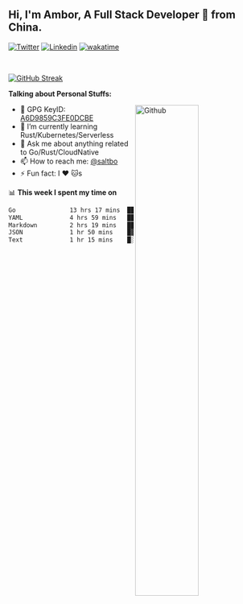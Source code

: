 ## Hi, I'm Ambor, A Full Stack Developer 🚀 from China.

[![Twitter](https://img.shields.io/badge/-saltbo-1ca0f1?style=flat&logo=twitter&logoColor=white)](https://twitter.com/rdsaltbo)
[![Linkedin](https://img.shields.io/badge/-saltbo-blue?style=flat&logo=Linkedin&logoColor=white)](https://www.linkedin.com/in/saltbo/)
[![wakatime](https://wakatime.com/badge/user/f82b1c77-faab-48cd-aef5-a12c0aff104b.svg)](https://wakatime.com/@f82b1c77-faab-48cd-aef5-a12c0aff104b)

&nbsp;  

[![GitHub Streak](http://github-readme-streak-stats.herokuapp.com?user=saltbo&hide_border=true&date_format=M%20j%5B%2C%20Y%5D)](https://git.io/streak-stats)

**Talking about Personal Stuffs:**
<!-- Any image aligned to the right. Beware the width  -->
<img width="50%" align="right" alt="Github" src="https://raw.githubusercontent.com/saltbo/saltbo/master/images/git-header.svg" />

- 🤘 GPG KeyID: [A6D9859C3FE0DCBE](https://saltbo.cn/pgp_keys.asc)
- 🌱 I’m currently learning Rust/Kubernetes/Serverless
- 💬 Ask me about anything related to Go/Rust/CloudNative
- 📫 How to reach me: [@saltbo](https://t.me/saltbo)
- ⚡ Fun fact: I :heart: :cat:s


📊 **This week I spent my time on**
<!--START_SECTION:waka-->

```txt
Go               13 hrs 17 mins  ████████████▒░░░░░░░░░░░░   48.67 %
YAML             4 hrs 59 mins   ████▓░░░░░░░░░░░░░░░░░░░░   18.28 %
Markdown         2 hrs 19 mins   ██░░░░░░░░░░░░░░░░░░░░░░░   08.52 %
JSON             1 hr 50 mins    █▓░░░░░░░░░░░░░░░░░░░░░░░   06.75 %
Text             1 hr 15 mins    █░░░░░░░░░░░░░░░░░░░░░░░░   04.64 %
```

<!--END_SECTION:waka-->
